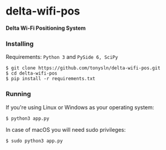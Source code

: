 # delta-wifi-pos
**Delta Wi-Fi Positioning System**


### Installing

Requirements: `Python 3` and `PySide 6, SciPy`

```
$ git clone https://github.com/tonysln/delta-wifi-pos.git
$ cd delta-wifi-pos
$ pip install -r requirements.txt
```

### Running
If you're using Linux or Windows as your operating system:

```
$ python3 app.py
```

In case of macOS you will need sudo privileges:
```
$ sudo python3 app.py
```
